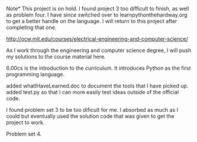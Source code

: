 Note* This project is on hold. I found project 3 too difficult to finish, as well as problem four. I have since switched over to learnpythonthehardway.org to get a better handle on the language. I will return to this project after completing that one.

http://ocw.mit.edu/courses/electrical-engineering-and-computer-science/

As I work through the engineering and computer science degree, I will push my solutions to the course material here.

6.00cs is the introduction to the curriculum. It introduces Python as the first programming language.

added whatIHaveLearned.doc to document the tools that I have picked up. added test.py so that I can more easily test ideas outside of the official code.

I found problem set 3 to be too dificult for me. I absorbed as much as I could but eventually used the solution code that was given to get the project to work.

Problem set 4.
